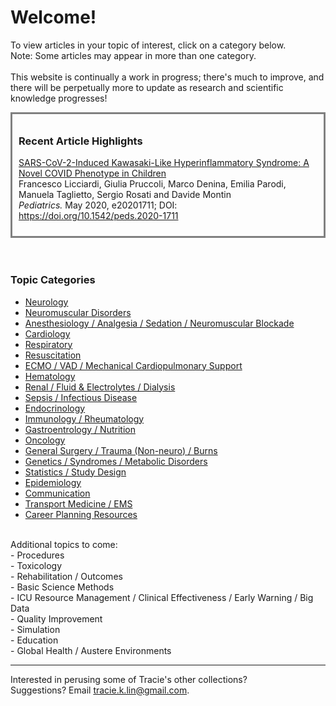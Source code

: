 # Welcome!
To view articles in your topic of interest, click on a category below. 
<br>Note: Some articles may appear in more than one category.
<br><br>This website is continually a work in progress; there's much to improve, and there will be perpetually more to update as research and scientific knowledge progresses!


<html>
<head>
<style>
div {
  width: auto;
  padding: 10px;
  border: 3px;
  border-style: solid;
  border-color: gray;
  margin: 0;
  font-color: black;
}
</style>
</head>
<body>

<div>
  
  <h3>Recent Article Highlights</h3>
  
<bold><a href="https://pediatrics.aappublications.org/content/early/2020/05/19/peds.2020-1711?cct=2287">SARS-CoV-2-Induced Kawasaki-Like Hyperinflammatory Syndrome: A Novel COVID Phenotype in Children</a></bold>
<br>  Francesco Licciardi, Giulia Pruccoli, Marco Denina, Emilia Parodi, Manuela Taglietto, Sergio Rosati and Davide Montin
<br><i>  Pediatrics.</i> May 2020, e20201711; DOI: https://doi.org/10.1542/peds.2020-1711
  </br>
  </div>

</body>
</html>
<br>
<br>
    

### <strong>Topic Categories</strong>

- <a href = "https://tracielin.github.io/PICU_Resources/neuro"> Neurology </a>
- <a href = "https://tracielin.github.io/PICU_Resources/neuromusc"> Neuromuscular Disorders </a>
- <a href = "https://tracielin.github.io/PICU_Resources/anesthesiology"> Anesthesiology / Analgesia / Sedation / Neuromuscular Blockade </a>
- <a href = "https://tracielin.github.io/PICU_Resources/cardio"> Cardiology </a>
- <a href = "https://tracielin.github.io/PICU_Resources/resp"> Respiratory </a>
- <a href = "https://tracielin.github.io/PICU_Resources/resus"> Resuscitation </a>
- <a href = "https://tracielin.github.io/PICU_Resources/ecmo"> ECMO / VAD / Mechanical Cardiopulmonary Support </a>
- <a href = "https://tracielin.github.io/PICU_Resources/heme"> Hematology </a>
- <a href = "https://tracielin.github.io/PICU_Resources/renal"> Renal / Fluid & Electrolytes / Dialysis </a>
- <a href = "https://tracielin.github.io/PICU_Resources/sepsisID"> Sepsis / Infectious Disease </a>
- <a href = "https://tracielin.github.io/PICU_Resources/endo"> Endocrinology </a>
- <a href = "https://tracielin.github.io/PICU_Resources/immuno_rheum"> Immunology / Rheumatology </a>
- <a href = "https://tracielin.github.io/PICU_Resources/GI"> Gastroentrology / Nutrition </a>
- <a href = "https://tracielin.github.io/PICU_Resources/onc"> Oncology </a>
- <a href = "https://tracielin.github.io/PICU_Resources/sx"> General Surgery / Trauma (Non-neuro) / Burns </a>
- <a href = "https://tracielin.github.io/PICU_Resources/genetics_metab"> Genetics / Syndromes / Metabolic Disorders </a>
- <a href = "https://tracielin.github.io/PICU_Resources/stats"> Statistics / Study Design</a>
- <a href = "https://tracielin.github.io/PICU_Resources/epidemiology"> Epidemiology </a> 
- <a href = "https://tracielin.github.io/PICU_Resources/communication"> Communication </a> 
- <a href = "https://tracielin.github.io/PICU_Resources/transportems"> Transport Medicine / EMS </a> 
- <a href = "https://tracielin.github.io/PICU_Resources/career"> Career Planning Resources </a>

<br>
Additional topics to come:
<br>- Procedures
<br>- Toxicology
<br>- Rehabilitation / Outcomes
<br>- Basic Science Methods
<br>- ICU Resource Management / Clinical Effectiveness / Early Warning / Big Data
<br>- Quality Improvement
<br>- Simulation 
<br>- Education
<br>- Global Health / Austere Environments


---------------
Interested in perusing some of Tracie's other collections?
<br>Suggestions? Email tracie.k.lin@gmail.com.
